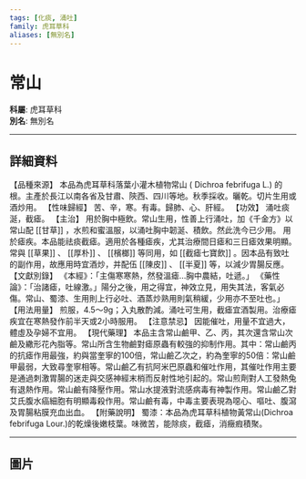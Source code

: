 ```yaml
---
tags: [化痰, 涌吐]
family: 虎耳草科
aliases: [無別名]
---
```


# 常山

**科屬**: 虎耳草科  
**別名**: 無別名  

---

## 詳細資料
【品種來源】
本品為虎耳草科落葉小灌木植物常山 (
Dichroa febrifuga
L.) 的根。主產於長江以南各省及甘肅、陝西、四川等地。秋季採收。曬乾。切片生用或酒炒用。
【性味歸經】
苦、辛，寒。有毒。歸肺、心、肝經。
【功效】
涌吐痰涎，截瘧。
【主治】
用於胸中極飲。常山生用，性善上行涌吐，加《千金方》以常山配 [[甘草]] ，水煎和蜜溫服，以涌吐胸中韌涎、積飲。然此洗今已少用。
用於瘧疾。本品能祛痰截瘧。適用於各種瘧疾，尤其治療間日瘧和三日瘧效果明顯。常與 [[草果]] 、 [[厚朴]] 、 [[檳榔]] 等同用，如 [[截瘧七寶飲]] 。因本品有致吐的副作用，故應用時宜酒炒，并配伍 [[陳皮]] 、 [[半夏]] 等，以減少胃腸反應。
【文獻別錄】
《本經》：「主傷寒寒熱，然發溫瘧…胸中農結，吐遞。」
《藥性論》：「治諸瘧，吐線激。」陽分之後，用之得宜，神效立見，用失其法，客氣必傷。常山、蜀漆、生用則上行必吐、酒蒸炒熟用則氣稍緩，少用亦不至吐也。」
【用法用量】
煎服，4.5～9g；入丸散酌減。涌吐可生用，截瘧宜酒製用。治療瘧疾宜在寒熱發作前半天或2小時服用。
【注意禁忌】
因能催吐，用量不宜過大，體虛及孕婦不宜用。
【現代藥理】
本品主含常山鹼甲、乙、丙，其次還含常山次鹼及繖形花內脂等。常山所含生物鹼對瘧原蟲有較強的抑制作用。其中：常山鹼丙的抗瘧作用最強，約與當奎寧的100倍，常山鹼乙次之，約為奎寧的50倍：常山鹼甲最弱，大致尋奎寧相等。常山鹼乙有抗阿米巴原蟲和催吐作用，其催吐作用主要是通過刺激胃腸的迷走與交感神經末梢而反射性地引起的。常山煎劑對人工發熱兔有退熱作用。常山鹼有降壓作用。常山水提液對流感病毒有神製作用。常山鹼乙對艾氏腹水癌細胞有明顯毒殺作用。常山鹼有毒，中毒主要表現為噁心、嘔吐、腹瀉及胃腸粘膜充血出血。
【附藥說明】
蜀漆：本品為虎耳草科植物黃常山(Dichroa febrifuga Lour.)的乾燥後嫩枝葉。味微苦，能除痰，截瘧，消癥瘕積聚。

---

## 圖片
